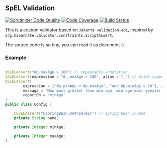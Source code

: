 ## SpEL Validation

[![Scrutinizer Code Quality](https://scrutinizer-ci.com/g/ro4/spel-validation/badges/quality-score.png?b=main)](https://scrutinizer-ci.com/g/ro4/spel-validation/?branch=main)
[![Code Coverage](https://scrutinizer-ci.com/g/ro4/spel-validation/badges/coverage.png?b=main)](https://scrutinizer-ci.com/g/ro4/spel-validation/?branch=main)
[![Build Status](https://scrutinizer-ci.com/g/ro4/spel-validation/badges/build.png?b=main)](https://scrutinizer-ci.com/g/ro4/spel-validation/build-status/main)


This is a custom validator based on `Jakarta validation-api`, inspired by `org.hibernate.validator.constraints.ScriptAssert`.  

The source code is so tiny, you can read it as document :)

### Example

```java

@SpELAssert("#p.maxAge > 100") // repeatable annotation
@SpELAssert(expression = "#_.maxAge > 100", alias = "_") // alias support
@SpELAssert(
        expression = {"#p.minAge < #p.maxAge", "and #p.minAge > 10"}, // multi-line expressions
        message = "Max must greater than min age, min age must greater than 10",
        reportOn = "minAge"
)
public class Config {

    @SpELAssert("@springBean.method(#p)") // spring bean invoke
    private String name;

    private Integer minAge;

    private Integer maxAge;
}

```